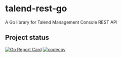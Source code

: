 # talend-rest-go
A Go library for Talend Management Console REST API


## Project status

<!---
![CI](https://github.com/bartsimp/talend-rest-go/workflows/CI/badge.svg)
--->
[![Go Report Card](https://goreportcard.com/badge/github.com/bartsimp/talend-rest-go)](https://goreportcard.com/report/github.com/bartsimp/talend-rest-go)
[![codecov](https://codecov.io/gh/bartsimp/talend-rest-go/branch/master/graph/badge.svg)](https://codecov.io/gh/bartsimp/talend-rest-go)
